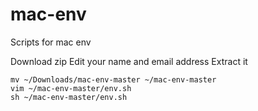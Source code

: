 # mac-env
Scripts for mac env

Download zip
Edit your name and email address
Extract it

```
mv ~/Downloads/mac-env-master ~/mac-env-master
vim ~/mac-env-master/env.sh
sh ~/mac-env-master/env.sh
```
